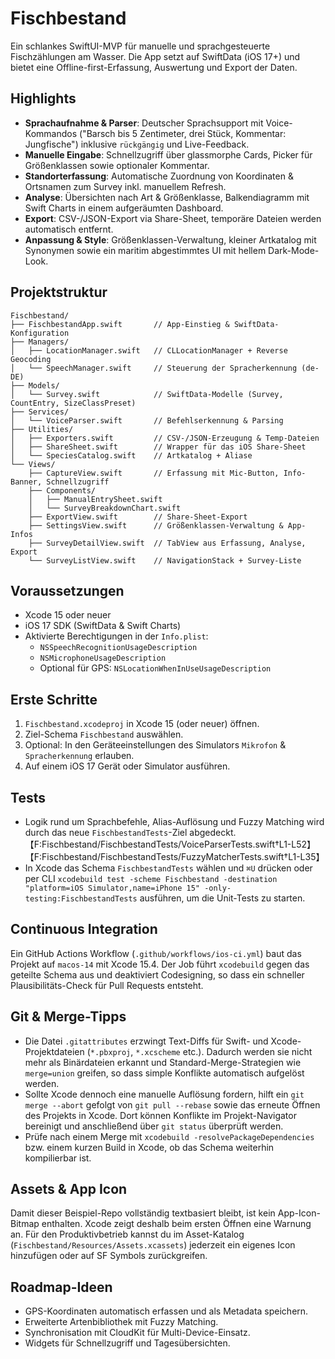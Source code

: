 # Fischbestand

Ein schlankes SwiftUI-MVP für manuelle und sprachgesteuerte Fischzählungen am Wasser. Die App setzt auf SwiftData (iOS 17+) und bietet eine Offline-first-Erfassung, Auswertung und Export der Daten.

## Highlights

- **Sprachaufnahme & Parser**: Deutscher Sprachsupport mit Voice-Kommandos ("Barsch bis 5 Zentimeter, drei Stück, Kommentar: Jungfische") inklusive `rückgängig` und Live-Feedback.
- **Manuelle Eingabe**: Schnellzugriff über glassmorphe Cards, Picker für Größenklassen sowie optionaler Kommentar.
- **Standorterfassung**: Automatische Zuordnung von Koordinaten & Ortsnamen zum Survey inkl. manuellem Refresh.
- **Analyse**: Übersichten nach Art & Größenklasse, Balkendiagramm mit Swift Charts in einem aufgeräumten Dashboard.
- **Export**: CSV-/JSON-Export via Share-Sheet, temporäre Dateien werden automatisch entfernt.
- **Anpassung & Style**: Größenklassen-Verwaltung, kleiner Artkatalog mit Synonymen sowie ein maritim abgestimmtes UI mit hellem Dark-Mode-Look.

## Projektstruktur

```
Fischbestand/
├── FischbestandApp.swift       // App-Einstieg & SwiftData-Konfiguration
├── Managers/
│   ├── LocationManager.swift   // CLLocationManager + Reverse Geocoding
│   └── SpeechManager.swift     // Steuerung der Spracherkennung (de-DE)
├── Models/
│   └── Survey.swift            // SwiftData-Modelle (Survey, CountEntry, SizeClassPreset)
├── Services/
│   └── VoiceParser.swift       // Befehlserkennung & Parsing
├── Utilities/
│   ├── Exporters.swift         // CSV-/JSON-Erzeugung & Temp-Dateien
│   ├── ShareSheet.swift        // Wrapper für das iOS Share-Sheet
│   └── SpeciesCatalog.swift    // Artkatalog + Aliase
└── Views/
    ├── CaptureView.swift       // Erfassung mit Mic-Button, Info-Banner, Schnellzugriff
    ├── Components/
    │   ├── ManualEntrySheet.swift
    │   └── SurveyBreakdownChart.swift
    ├── ExportView.swift        // Share-Sheet-Export
    ├── SettingsView.swift      // Größenklassen-Verwaltung & App-Infos
    ├── SurveyDetailView.swift  // TabView aus Erfassung, Analyse, Export
    └── SurveyListView.swift    // NavigationStack + Survey-Liste
```

## Voraussetzungen

- Xcode 15 oder neuer
- iOS 17 SDK (SwiftData & Swift Charts)
- Aktivierte Berechtigungen in der `Info.plist`:
  - `NSSpeechRecognitionUsageDescription`
  - `NSMicrophoneUsageDescription`
  - Optional für GPS: `NSLocationWhenInUseUsageDescription`

## Erste Schritte

1. `Fischbestand.xcodeproj` in Xcode 15 (oder neuer) öffnen.
2. Ziel-Schema `Fischbestand` auswählen.
3. Optional: In den Geräteeinstellungen des Simulators `Mikrofon` & `Spracherkennung` erlauben.
4. Auf einem iOS 17 Gerät oder Simulator ausführen.

## Tests

- Logik rund um Sprachbefehle, Alias-Auflösung und Fuzzy Matching wird durch das neue `FischbestandTests`-Ziel abgedeckt.【F:Fischbestand/FischbestandTests/VoiceParserTests.swift†L1-L52】【F:Fischbestand/FischbestandTests/FuzzyMatcherTests.swift†L1-L35】
- In Xcode das Schema `FischbestandTests` wählen und `⌘U` drücken oder per CLI `xcodebuild test -scheme Fischbestand -destination "platform=iOS Simulator,name=iPhone 15" -only-testing:FischbestandTests` ausführen, um die Unit-Tests zu starten.

## Continuous Integration

Ein GitHub Actions Workflow (`.github/workflows/ios-ci.yml`) baut das Projekt auf `macos-14` mit Xcode 15.4. Der Job führt `xcodebuild` gegen das geteilte Schema aus und deaktiviert Codesigning, so dass ein schneller Plausibilitäts-Check für Pull Requests entsteht.

## Git & Merge-Tipps

- Die Datei `.gitattributes` erzwingt Text-Diffs für Swift- und Xcode-Projektdateien (`*.pbxproj`, `*.xcscheme` etc.). Dadurch werden sie nicht mehr als Binärdateien erkannt und Standard-Merge-Strategien wie `merge=union` greifen, so dass simple Konflikte automatisch aufgelöst werden.
- Sollte Xcode dennoch eine manuelle Auflösung fordern, hilft ein `git merge --abort` gefolgt von `git pull --rebase` sowie das erneute Öffnen des Projekts in Xcode. Dort können Konflikte im Projekt-Navigator bereinigt und anschließend über `git status` überprüft werden.
- Prüfe nach einem Merge mit `xcodebuild -resolvePackageDependencies` bzw. einem kurzen Build in Xcode, ob das Schema weiterhin kompilierbar ist.

## Assets & App Icon

Damit dieser Beispiel-Repo vollständig textbasiert bleibt, ist kein App-Icon-Bitmap enthalten. Xcode zeigt deshalb beim ersten Öffnen eine Warnung an. Für den Produktivbetrieb kannst du im Asset-Katalog (`Fischbestand/Resources/Assets.xcassets`) jederzeit ein eigenes Icon hinzufügen oder auf SF Symbols zurückgreifen.

## Roadmap-Ideen

- GPS-Koordinaten automatisch erfassen und als Metadata speichern.
- Erweiterte Artenbibliothek mit Fuzzy Matching.
- Synchronisation mit CloudKit für Multi-Device-Einsatz.
- Widgets für Schnellzugriff und Tagesübersichten.

